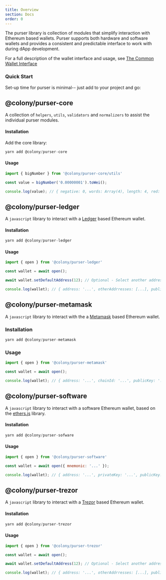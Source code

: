 ```yaml
---
title: Overview
section: Docs
order: 0
---
```


The purser library is collection of modules that simplify interaction with Ethereum based wallets. Purser supports both hardware and software wallets and provides a consistent and predictable interface to work with during dApp development.

For a full description of the wallet interface and usage, see [The Common Wallet Interface](https://docs.colony.io/purser/interface-common-wallet-interface/)

### Quick Start

Set-up time for purser is minimal-- just add to your project and go:

##  @colony/purser-core

A collection of `helpers`, `utils`, `validators` and `normalizers` to assist the individual purser modules.

#### Installation

Add the core library:
```js
yarn add @colony/purser-core
```

#### Usage
```js
import { bigNumber } from '@colony/purser-core/utils'

const value = bigNumber('0.00000001').toWei();

console.log(value); // { negative: 0, words: Array(4), length: 4, red: null }
```

## @colony/purser-ledger

A `javascript` library to interact with a [Ledger](https://www.ledger.com/) based Ethereum wallet.

#### Installation
```js
yarn add @colony/purser-ledger
```

#### Usage
```js
import { open } from '@colony/purser-ledger'

const wallet = await open();

await wallet.setDefaultAddress(12); // Optional - Select another address from the ones available

console.log(wallet); // { address: '...', otherAddrresses: [...], publicKey: '...' }
```

## @colony/purser-metamask

A `javascript` library to interact with the a [Metamask](https://metamask.io/) based Ethereum wallet.

### Installation
```js
yarn add @colony/purser-metamask
```

### Usage
```js
import { open } from '@colony/purser-metamask'

const wallet = await open();

console.log(wallet); // { address: '...', chainId: '...', publicKey: '...' }
```

## @colony/purser-software

A `javascript` library to interact with a software Ethereum wallet, based on the [ethers.js](https://github.com/ethers-io/ethers.js/) library.

#### Installation
```js
yarn add @colony/purser-sofware
```

#### Usage
```js
import { open } from '@colony/purser-software'

const wallet = await open({ mnemonic: '...' });

console.log(wallet); // { address: '...', privateKey: '...', publicKey: '...' }
```

## @colony/purser-trezor

A `javascript` library to interact with a [Trezor](https://trezor.io/) based Ethereum wallet.

#### Installation
```js
yarn add @colony/purser-trezor
```

#### Usage
```js
import { open } from '@colony/purser-trezor'

const wallet = await open();

await wallet.setDefaultAddress(12); // Optional - Select another address from the ones available

console.log(wallet); // { address: '...', otherAddrresses: [...], publicKey: '...' }
```
